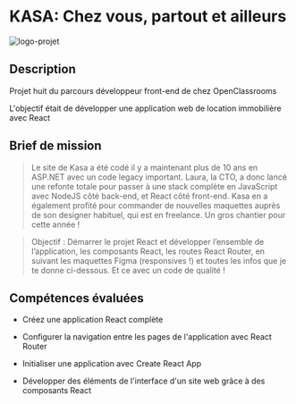 # KASA: Chez vous, partout et ailleurs

<img alt="logo-projet" scr="/src/assets/img-Readme/Kasa_img_logo.png">

## Description


Projet huit du parcours développeur front-end de chez OpenClassrooms

L'objectif était de développer une application web de location immobilière avec React

## Brief de mission

> Le site de Kasa a été codé il y a maintenant plus de 10 ans en ASP.NET avec un code legacy important. Laura, la CTO, a donc lancé une refonte totale pour passer à une stack complète en JavaScript avec NodeJS côté back-end, et React côté front-end. Kasa en a également profité pour commander de nouvelles maquettes auprès de son designer habituel, qui est en freelance. Un gros chantier pour cette année !

> Objectif : Démarrer le projet React et développer l’ensemble de l’application, les composants React, les routes React Router, en suivant les maquettes Figma (responsives !) et toutes les infos que je te donne ci-dessous. Et ce avec un code de qualité !

## Compétences évaluées

- Créez une application React complète

- Configurer la navigation entre les pages de l'application avec React Router
 
- Initialiser une application avec Create React App
 
- Développer des éléments de l'interface d'un site web grâce à des composants React